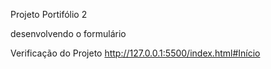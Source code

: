 Projeto Portifólio 2

desenvolvendo o formulário

Verificação do Projeto 
http://127.0.0.1:5500/index.html#Início